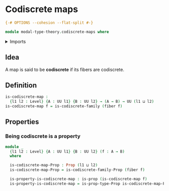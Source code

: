 # Codiscrete maps

```agda
{-# OPTIONS --cohesion --flat-split #-}

module modal-type-theory.codiscrete-maps where
```

<details><summary>Imports</summary>

```agda
open import foundation.fibers-of-maps
open import foundation.propositions
open import foundation.universe-levels

open import modal-type-theory.codiscrete-types
```

</details>

## Idea

A map is said to be **codiscrete** if its fibers are codiscrete.

## Definition

```agda
is-codiscrete-map :
  {l1 l2 : Level} {A : UU l1} {B : UU l2} → (A → B) → UU (l1 ⊔ l2)
is-codiscrete-map f = is-codiscrete-family (fiber f)
```

## Properties

### Being codiscrete is a property

```agda
module _
  {l1 l2 : Level} {A : UU l1} {B : UU l2} (f : A → B)
  where

  is-codiscrete-map-Prop : Prop (l1 ⊔ l2)
  is-codiscrete-map-Prop = is-codiscrete-family-Prop (fiber f)

  is-property-is-codiscrete-map : is-prop (is-codiscrete-map f)
  is-property-is-codiscrete-map = is-prop-type-Prop is-codiscrete-map-Prop
```
